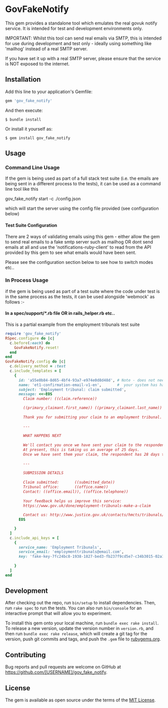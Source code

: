 # GovFakeNotify

This gem provides a standalone tool which emulates the real govuk notify service.  It is intended for test and development environments only.

IMPORTANT: Whilst this tool can send real emails via SMTP, this is intended for use during development and test only - ideally using something 
  like 'mailhog' instead of a real SMTP server.

  If you have set it up with a real SMTP server, please ensure that the service is NOT exposed to the internet.

## Installation

Add this line to your application's Gemfile:

```ruby
gem 'gov_fake_notify'
```

And then execute:

    $ bundle install

Or install it yourself as:

    $ gem install gov_fake_notify

## Usage

### Command Line Usage

If the gem is being used as part of a full stack test suite (i.e. the emails are being sent in a different process to the tests), it can be used as
a command line tool like this

gov_fake_notify start -c ./config.json

which will start the server using the config file provided (see configuration below)

#### Test Suite Configuration

There are 2 ways of validating emails using this gem - either allow the gem to send real emails to a fake smtp server such as mailhog
OR dont send emails at all and use the 'notifications-ruby-client' to read from the API provided by this gem to see what emails would
have been sent.

Please see the configuration section below to see how to switch modes etc..

### In Process Usage

if the gem is being used as part of a test suite where the code under test is in the same process as the tests, it can be used alongside 'webmock'
as follows :-


#### In a spec/support/*.rb file OR in rails_helper.rb etc..

This is a partial example from the employment tribunals test suite

```ruby
require 'gov_fake_notify'
RSpec.configure do |c|
  c.before(:each) do
    GovFakeNotify.reset!
  end
end
GovFakeNotify.config do |c|
  c.delivery_method = :test
  c.include_templates = [
    {
      id: 'a55e0b84-8d65-4bf4-93a7-e974e0d8d48d', # Note - does not need to be exact id that is used in govuk notify UNLESS 
      name: 'et1-confirmation-email-v1-en',       #  your system has hard coded id's or referenced by environment variables etc..
      subject: 'Employment tribunal: claim submitted',
      message: <<~EOS
        Claim number: ((claim.reference))

        ((primary_claimant.first_name)) ((primary_claimant.last_name))
        
        Thank you for submitting your claim to an employment tribunal.
        
        ---
        
        WHAT HAPPENS NEXT
        
        We'll contact you once we have sent your claim to the respondent and explain what happens next.
        At present, this is taking us an average of 25 days.
        Once we have sent them your claim, the respondent has 28 days to reply.
        
        ---
        
        SUBMISSION DETAILS
        
        Claim submitted:       ((submitted_date))
        Tribunal office:       ((office.name))
        Contact: ((office.email)), ((office.telephone))
        
        Your feedback helps us improve this service:
        https://www.gov.uk/done/employment-tribunals-make-a-claim
        
        Contact us: http://www.justice.gov.uk/contacts/hmcts/tribunals/employment
      EOS

    }
  ]
  c.include_api_keys = [
    {
      service_name: 'Employment Tribunals',
      service_email: 'employmenttribunals@email.com',
      key: 'fake-key-7fc24bc8-1938-1827-bed3-fb237f9cd5e7-c34b3015-02a1-4e01-b922-1ea21f331d4d' # Your application under test's key - 
                                                                                                #   the keys must match.    
    }
  ]
end
```
## Development

After checking out the repo, run `bin/setup` to install dependencies. Then, run `rake spec` to run the tests. You can also run `bin/console` for an interactive prompt that will allow you to experiment.

To install this gem onto your local machine, run `bundle exec rake install`. To release a new version, update the version number in `version.rb`, and then run `bundle exec rake release`, which will create a git tag for the version, push git commits and tags, and push the `.gem` file to [rubygems.org](https://rubygems.org).

## Contributing

Bug reports and pull requests are welcome on GitHub at https://github.com/[USERNAME]/gov_fake_notify.


## License

The gem is available as open source under the terms of the [MIT License](https://opensource.org/licenses/MIT).
